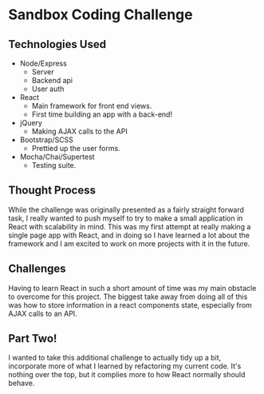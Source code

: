 # Sandbox Coding Challenge

## Technologies Used

* Node/Express
  - Server
  - Backend api
  - User auth
* React
  - Main framework for front end views.
  - First time building an app with a back-end!
* jQuery
  - Making AJAX calls to the API
* Bootstrap/SCSS
  - Prettied up the user forms.
* Mocha/Chai/Supertest
  - Testing suite.

## Thought Process

While the challenge was originally presented as a fairly straight forward task, I really
wanted to push myself to try to make a small application in React with scalability in
mind. This was my first attempt at really making a single page app with React, and in
doing so I have learned a lot about the framework and I am excited to work on more
projects with it in the future.

## Challenges

Having to learn React in such a short amount of time was my main obstacle to overcome
for this project. The biggest take away from doing all of this was how to store
information in a react components state, especially from AJAX calls to an API.

## Part Two!
I wanted to take this additional challenge to actually tidy up a bit, incorporate more of
what I learned by refactoring my current code. It's nothing over the top, but it complies
more to how React normally should behave.
